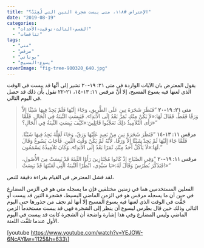 ```yaml
---
title: "الإعتراض #١١٨، متى يبست شجرة التين التي لُعِنَتْ؟"
date: "2019-08-19"
categories: 
  - "القسم-الثالث-توقيت-الأحداث"
  - "تناقضات"
tags: 
  - "متى"
  - "مرقس"
  - "يوناني"
  - "يسوع-المسيح"
coverImage: "fig-tree-900320_640.jpg"
---
```


يقول المعترض بان الآيات الواردة في متى ٢١: ١٩\-٢٠ تشير إلى أنَّها قد يبست في الوقت الذي لعنها فيه يسوع المسيح، إلا أنَّ مرقس ١١: ١٣\-١٤، ٢١\-٢٢ تقول بأن ذلك قد حصل في اليوم التالي.

> **متى ٢١: ١٩\-٢٠** ”فَنَظَرَ شَجَرَةَ تِينٍ عَلَى الطَّرِيقِ، وَجَاءَ إِلَيْهَا فَلَمْ يَجِدْ فِيهَا شَيْئًا إِلاَّ وَرَقًا فَقَطْ. فَقَالَ لَهَا:«لاَ يَكُنْ مِنْكِ ثَمَرٌ بَعْدُ إِلَى الأَبَدِ!». فَيَبِسَتِ التِّينَةُ فِي الْحَالِ. فَلَمَّا رَأَى التَّلاَمِيذُ ذلِكَ تَعَجَّبُوا قَائِلِينَ:«كَيْفَ يَبِسَتِ التِّينَةُ فِي الْحَالِ؟»“
> 
> **مرقس ١١: ١٣\-١٤** ”فَنَظَرَ شَجَرَةَ تِينٍ مِنْ بَعِيدٍ عَلَيْهَا وَرَقٌ، وَجَاءَ لَعَلَّهُ يَجِدُ فِيهَا شَيْئًا. فَلَمَّا جَاءَ إِلَيْهَا لَمْ يَجِدْ شَيْئًا إِلاَّ وَرَقًا، لأَنَّهُ لَمْ يَكُنْ وَقْتَ التِّينِ. فَأَجَابَ يَسُوعُ وَقَالَ لَهَا:«لاَ يَأْكُلْ أَحَدٌ مِنْكِ ثَمَرًا بَعْدُ إِلَى الأَبَدِ!». وَكَانَ تَلاَمِيذُهُ يَسْمَعُون.“
> 
> **مرقس ١١: ١٩\-٢٠** ”وَفِي الصَّبَاحِ إِذْ كَانُوا مُجْتَازِينَ رَأَوْا التِّينَةَ قَدْ يَبِسَتْ مِنَ الأُصُولِ، فَتَذَكَّرَ بُطْرُسُ وَقَالَ لَهُ:«يَا سَيِّدِي، انْظُرْ! اَلتِّينَةُ الَّتِي لَعَنْتَهَا قَدْ يَبِسَتْ!»“

لقد فشل المعترض في القيام بقراءة دقيقة للنص،

الفعلين المستخدمين هما في زمنين مختلفين فإن ما يسجله متى هو في الزمن المضارع في حين أن ما يسجله مرقس هو في الزمن الماضي البسيط، فشجرة التين قد يبست أو جَفَّت في الوقت الذي لعنها فيه يسوع المسيح إلا أنها لم تجف من جذورها حتى اليوم التالي وذلك حين قال بطرس ليسوع أن ينظر إلى الشجرة فهي قد يبست مستخدماَ الزمن الماضي وليس المضارع وفي هذا إشارة واضحة أن الشجرة كانت قد يبست في اليوم الأول عندما تلقَّت اللعنة.

\[youtube https://www.youtube.com/watch?v=YEJOW-6NcAY&w=1125&h=633\]

